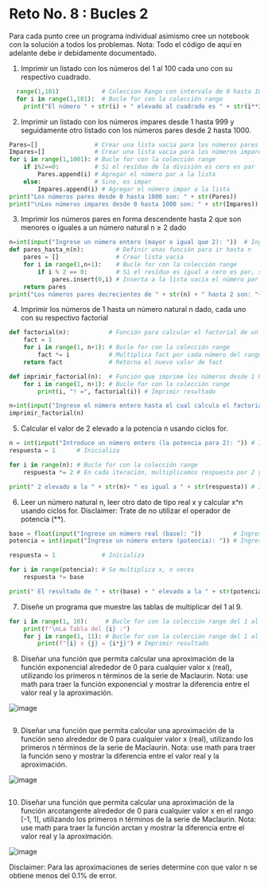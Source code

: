 # Reto No. 8 : Bucles 2

Para cada punto cree un programa individual asimismo cree un notebook con la solución a todos los problemas. 
Nota: Todo el código de aquí en adelante debe ir debidamente documentado.

1. Imprimir un listado con los números del 1 al 100 cada uno con su respectivo cuadrado.

```python
  range(1,101)            # Coleccion Rango con intervalo de 0 hasta 101
  for i in range(1,101):  # Bucle for con la colección range
    print("El número " + str(i) + " elevado al cuadrado es " + str(i**2)) # Imprimir resultados
```

2. Imprimir un listado con los números impares desde 1 hasta 999 y seguidamente otro listado con los números pares desde 2 hasta 1000.

```python
Pares=[]                # Crear una lista vacia para los números pares
Impares=[]              # Crear una lista vacia para los números impares
for i in range(1,1001): # Bucle for con la colección range
    if i%2==0:          # Si el resíduo de la división es cero es par
        Pares.append(i) # Agregar el número par a la lista
    else:               # Sino, es impar
        Impares.append(i) # Agregar el número impar a la lista
print("Los números pares desde 0 hasta 1000 son: " + str(Pares))        # Imprimir pares 
print("\nLos números impares desde 0 hasta 1000 son: " + str(Impares))  # Imprimir impares 
```

3. Imprimir los números pares en forma descendente hasta 2 que son menores o iguales a un número natural n ≥ 2 dado

```python
n=int(input("Ingrese un número entero (mayor o igual que 2): "))  # Ingreso del usuario
def pares_hasta_n(n):         # Definir unas función para ir hasta n 
    pares = []                # Crear lista vacia 
    for i in range(1,n+1):    # Bucle for con la colección range
        if i % 2 == 0:        # Si el resíduo es igual a cero es par, se inserta a la lista 
            pares.insert(0,i) # Inserta a la lista vacía el número par i. La posición en la que se inserta el elemento es el índice 0, al principio de la lista.
    return pares 
print("Los números pares decrecientes de " + str(n) + " hasta 2 son: "+ str(pares_hasta_n(n)))  # Imprimir resultado
```

4. Imprimir los números de 1 hasta un número natural n dado, cada uno con su respectivo factorial

```python
def factorial(n):           # Función para calcular el factorial de un número
    fact = 1
    for i in range(1, n+1): # Bucle for con la colección range
        fact *= i           # Multiplica fact por cada número del rango en cada iteración
    return fact             # Retorna el nuevo valor de fact

def imprimir_factorial(n):  # Función que imprime los números desde 1 hasta n, y su factorial 
    for i in range(1, n+1): # Bucle for con la colección range
        print(i, "! =", factorial(i)) # Imprimir resultado

n=int(input("Ingrese el número entero hasta el cual calcula el factorial: ")) # Ingreso del usuario
imprimir_factorial(n)
```

5. Calcular el valor de 2 elevado a la potencia n usando ciclos for.

```python
n = int(input("Introduce un número entero (la potencia para 2): ")) # Ingreso del usuario
respuesta = 1      # Inicializa

for i in range(n): # Bucle for con la colección range
    respuesta *= 2 # En cada iteración, multiplicamos respuesta por 2 y lo asignamos a respuesta

print(" 2 elevado a la " + str(n)+ " es igual a " + str(respuesta)) # Imprimir resultado
```

6. Leer un número natural n, leer otro dato de tipo real x y calcular x^n usando ciclos for. Disclaimer: Trate de no utilizar el operador de potencia (**).

```python
base = float(input("Ingrese un número real (base): "))         # Ingrese el usuario la base 
potencia = int(input("Ingrese un número entero (potencia): ")) # Ingrese el usuario la potencia

respuesta = 1             # Inicializa

for i in range(potencia): # Se multiplica x, n veces
    respuesta *= base

print(" El resultado de " + str(base) + " elevado a la " + str(potencia) + " es " + str(respuesta) ) # Imprimir resultado
```

7. Diseñe un programa que muestre las tablas de multiplicar del 1 al 9.

```python
for i in range(1, 10):     # Bucle for con la colección range del 1 al 9
    print(f"\nLa Tabla del {i} :") 
    for j in range(1, 11): # Bucle for con la colección range del 1 al 10
        print(f"{i} x {j} = {i*j}") # Imprimir resultado
```

8. Diseñar una función que permita calcular una aproximación de la función exponencial alrededor de 0 para cualquier valor x (real), utilizando los primeros n términos de la serie de Maclaurin. Nota: use math para traer la función exponencial y mostrar la diferencia entre el valor real y la aproximación.

![image](https://github.com/jeriosv/reto_8/assets/142249529/1b7416ab-77e1-4c90-bb33-304acb058a50)


```python


```

9. Diseñar una función que permita calcular una aproximación de la función seno alrededor de 0 para cualquier valor x (real), utilizando los primeros n términos de la serie de Maclaurin. Nota: use math para traer la función seno y mostrar la diferencia entre el valor real y la aproximación.

![image](https://github.com/jeriosv/reto_8/assets/142249529/7c1f1675-3930-45ec-a0c9-b0077c389232)


```python


```

10. Diseñar una función que permita calcular una aproximación de la función arcotangente alrededor de 0 para cualquier valor x en el rango [-1, 1], utilizando los primeros n términos de la serie de Maclaurin. Nota: use math para traer la función arctan y mostrar la diferencia entre el valor real y la aproximación.

![image](https://github.com/jeriosv/reto_8/assets/142249529/a338c70e-b117-4f29-9498-1e2a94706400)
 
Disclaimer: Para las aproximaciones de series determine con que valor n se obtiene menos del 0.1% de error.

```python


```
